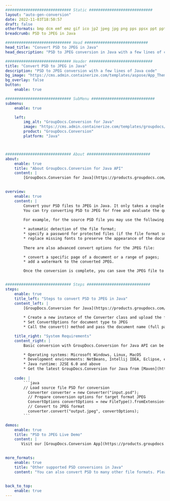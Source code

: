 ```yaml
---
############################# Static ############################
layout: "auto-gen-conversion"
date: 2022-11-03T18:50:57
draft: false
otherformats: bmp dcm emf emz gif ico jp2 jpeg jpg png pps ppsx ppt pptx psb psd svg svgz tga tif tiff webp wmf wmz
breadcrumb: PSD to JPEG in Java

############################# Head ############################
head_title: "Convert PSD to JPEG in Java"
head_description: "PSD to JPEG conversion in Java with a few lines of code. Convert over 160 file formats using the GroupDocs document conversion API for Java"

############################# Header ############################
title: "Convert PSD to JPEG in Java"
description: "PSD to JPEG conversion with a few lines of Java code"
bg_image: "https://cms.admin.containerize.com/templates/aspose/App_Themes/V3/images/bg/header1.png"
bg_overlay: false
button:
    enable: true

############################# SubMenu ############################
submenu:
    enable: true

    left:
        img_alt: "GroupDocs.Conversion for Java"
        image: "https://cms.admin.containerize.com/templates/groupdocs/images/product-logos/90x90-noborder/groupdocs-conversion-java.png"
        product: "GroupDocs.Conversion"
        platform: "Java"



############################# About ############################
about:
    enable: true
    title: "About GroupDocs.Conversion for Java API"
    content: |
        [GroupDocs.Conversion for Java](https://products.groupdocs.com/conversion/java/) is an advanced file format conversion API for converting between popular image and document formats such as Microsoft Office, OpenDocument, PDF, HTML, email, CAD. and much more with just a few lines of code. The native API automatically detects the formats of the original documents and offers many options for customizing the converted documents. Along with the function of extracting information from a document, it also supports caching of the conversion results to the local disk by default. However, any type of cache storage can be supported by implementing the appropriate interfaces - Amazon S3, Dropbox, Google Drive, Windows Azure, Reddis, or any others.
    

overview:
    enable: true
    content: |
        Convert your PSD files to JPEG in Java. It only takes a couple of lines of Java code on any platform of your choice, such as Windows, Linux, macOS.
        You can try converting PSD to JPEG for free and evaluate the quality of the conversion results. Along with simple file conversion scripts, you can try more sophisticated options for loading the PSD source file and storing the JPEG output. 
        
        For example, for the source PSD file you may use the following load options:

        * automatic detection of the file format;
        * specify a password for protected files (if the file format supports it);
        * replace missing fonts to preserve the appearance of the document.
        
        There are also advanced convert options for the JPEG file:

        * convert a specific page of a document or a range of pages;
        * add a watermark to the converted JPEG.

        Once the conversion is complete, you can save the JPEG file to your local file path or to any third party storage such as FTP, Amazon S3, Google Drive, Dropbox etc. Please note - to convert PSD to JPEG, you do not need to install any additional software, such as MS Office, Open Office, Adobe Acrobat Reader etc.


############################# Steps ############################
steps:
    enable: true
    title_left: "Steps to convert PSD to JPEG in Java"
    content_left: |
        [GroupDocs.Conversion for Java](https://products.groupdocs.com/conversion/java/) allows developers to easily convert PSD file to JPEG with a few lines of code.
        
        * Create a new instance of the Converter class and upload the file PSD with the full path
        * Set ConvertOptions for document type to JPEG
        * Call the convert() method and pass the document name (full path) and format (JPEG) as a parameter

    title_right: "System Requirements"
    content_right: |
        Basic conversion with GroupDocs.Conversion for Java API can be done with just a few lines of code. Our APIs are supported on all major platforms and operating systems. Before executing the code below, make sure you have the following prerequisites installed on your system.

        * Operating systems: Microsoft Windows, Linux, MacOS
        * Development environments: NetBeans, Intellij IDEA, Eclipse, etc.
        * Java runtime: J2SE 6.0 and above
        * Get the latest GroupDocs.Conversion for Java from [Maven](https://repository.groupdocs.com/webapp/#/artifacts/browse/tree/General/repo/com/groupdocs/groupdocs-conversion)
         
    code: |
        ```java    
        // Load source file PSD for conversion
          Converter converter = new Converter("input.psd");
          // Prepare conversion options for target format JPEG
          ConvertOptions convertOptions = new FileType().fromExtension("jpeg").getConvertOptions();
          // Convert to JPEG format
          converter.convert("output.jpeg", convertOptions);
        ```

demos:
    enable: true
    title: "PSD to JPEG Live Demo"
    content: |
       Visit our [GroupDocs.Conversion App](https://products.groupdocs.app/conversion/family) website and try PSD to JPEG conversion now. The free demo has the following benefits
          

more_formats:
    enable: true
    title: "Other supported PSD conversions in Java"
    content: "You can also convert PSD to many other file formats. Please see the list below."
       
       
back_to_top:
    enable: true
---
```

